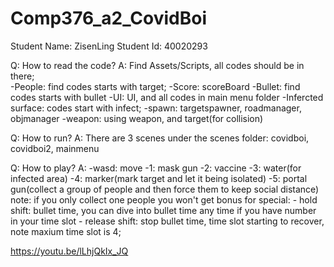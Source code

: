 # Comp376_a2_CovidBoi
Student Name: ZisenLing
Student Id: 40020293

Q: How to read the code?
A: Find Assets/Scripts, all codes should be in there;  
     -People: find codes starts with target;
     -Score: scoreBoard 
     -Bullet: find codes starts with bullet
     -UI: UI, and all codes in main menu folder
     -Infercted surface: codes start with infect;
     -spawn: targetspawner, roadmanager, objmanager
     -weapon: using weapon, and target(for collision)

Q: How to run?
A: There are 3 scenes under the scenes folder:
     covidboi, covidboi2, mainmenu

Q: How to play?
A: 
    -wasd: move
    -1: mask gun
    -2: vaccine
    -3: water(for infected area)
    -4: marker(mark target and let it being isolated)
    -5: portal gun(collect a group of people and then force them to keep social distance)
         note: if you only collect one people you won't get bonus
 for special:
     - hold shift: bullet time, you can dive into bullet time any time if you have number in your time slot
     - release shift: stop bullet time, time slot starting to recover, note maxium time slot is 4;


https://youtu.be/lLhjQkIx_JQ
